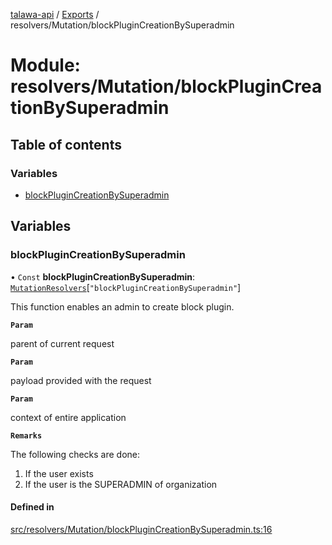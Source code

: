 [talawa-api](../README.md) / [Exports](../modules.md) / resolvers/Mutation/blockPluginCreationBySuperadmin

# Module: resolvers/Mutation/blockPluginCreationBySuperadmin

## Table of contents

### Variables

- [blockPluginCreationBySuperadmin](resolvers_Mutation_blockPluginCreationBySuperadmin.md#blockplugincreationbysuperadmin)

## Variables

### blockPluginCreationBySuperadmin

• `Const` **blockPluginCreationBySuperadmin**: [`MutationResolvers`](types_generatedGraphQLTypes.md#mutationresolvers)[``"blockPluginCreationBySuperadmin"``]

This function enables an admin to create block plugin.

**`Param`**

parent of current request

**`Param`**

payload provided with the request

**`Param`**

context of entire application

**`Remarks`**

The following checks are done:
1. If the user exists
2. If the user is the SUPERADMIN of organization

#### Defined in

[src/resolvers/Mutation/blockPluginCreationBySuperadmin.ts:16](https://github.com/PalisadoesFoundation/talawa-api/blob/d38198a/src/resolvers/Mutation/blockPluginCreationBySuperadmin.ts#L16)
